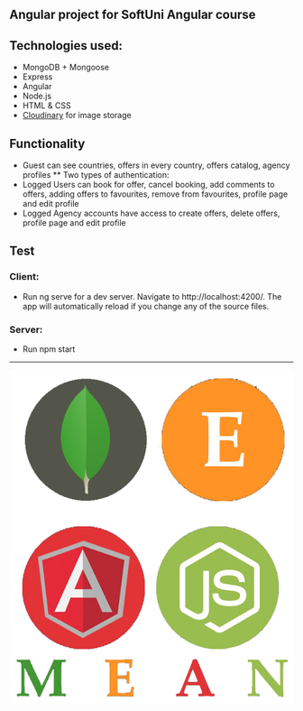 ## Angular project for SoftUni Angular course

## Technologies used:
* MongoDB + Mongoose
* Express
* Angular
* Node.js
* HTML & CSS
* [Cloudinary](https://cloudinary.com/) for image storage

## Functionality
* Guest can see countries, offers in every country, offers catalog, agency profiles
** Two types of authentication:
* Logged Users can book for offer, cancel booking, add comments to offers, adding offers to favourites, remove from favourites, profile page and edit profile
* Logged Agency accounts have access to create offers, delete offers, profile page and edit profile

## Test
### Client:
* Run ng serve for a dev server. Navigate to http://localhost:4200/. The app will automatically reload if you change any of the source files.

### Server:
* Run npm start

<hr/>

<img src='./mean-logo.png' >
